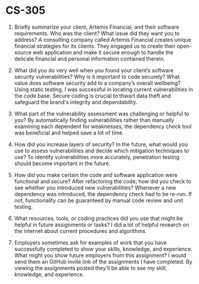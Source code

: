 # CS-305

1.	Briefly summarize your client, Artemis Financial, and their software requirements. Who was the client? What issue did they want you to address?
A consulting company called Artemis Financial creates unique financial strategies for its clients. They engaged us to create their open-source web application and    make it secure enough to handle the delicate financial and personal information contained therein.

2.	What did you do very well when you found your client’s software security vulnerabilities? Why is it important to code securely? What value does software security add to a company’s overall wellbeing?
Using static testing, I was successful in locating current vulnerabilities in the code base. Secure coding is crucial to thwart data theft and safeguard the brand's integrity and dependability.

3.	What part of the vulnerability assessment was challenging or helpful to you?
By automatically finding vulnerabilities rather than manually examining each dependent for weaknesses, the dependency check tool was beneficial and helped save a lot of time.

4.	How did you increase layers of security? In the future, what would you use to assess vulnerabilities and decide which mitigation techniques to use?
To identify vulnerabilities more accurately, penetration testing should become important in the future.

5.	How did you make certain the code and software application were functional and secure? After refactoring the code, how did you check to see whether you introduced new vulnerabilities?
Whenever a new dependency was introduced, the dependency check had to be re-run. If not, functionality can be guaranteed by manual code review and unit testing.

6.	What resources, tools, or coding practices did you use that might be helpful in future assignments or tasks?
I did a lot of helpful research on the internet about current procedures and algorithms.

7.	Employers sometimes ask for examples of work that you have successfully completed to show your skills, knowledge, and experience.
What might you show future employers from this assignment? I would send them an GitHub invite link of the assignments I have completed. By viewing the assignments posted they’ll be able to see my skill, knowledge, and experience.
